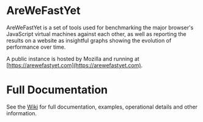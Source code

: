 AreWeFastYet
============

AreWeFastYet is a set of tools used for benchmarking the major browser's
JavaScript virtual machines against each other, as well as reporting the
results on a website as insightful graphs showing the evolution of performance
over time.

A public instance is hosted by Mozilla and running at
[https://arewefastyet.com](https://arewefastyet.com).

Full Documentation
==================

See the [Wiki](https://github.com/mozilla/arewefastyet/wiki/) for full
documentation, examples, operational details and other information.
